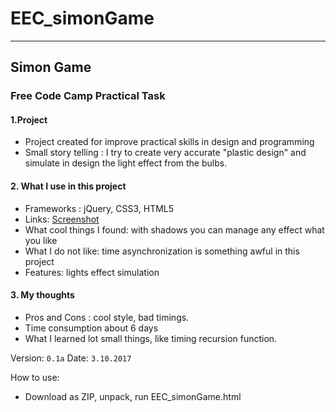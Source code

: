 # EEC_simonGame
***
## Simon Game
### Free Code Camp Practical Task

#### 1.Project
 * Project created for improve practical skills in design and programming
 * Small story telling : I try to create very accurate "plastic design" and simulate in design the light effect from the bulbs.
#### 2. What I use in this project
 * Frameworks : jQuery, CSS3, HTML5
 * Links: [Screenshot](https://github.com/EvilEpicCoder/EEC_simonGame/edit/master/EEC_simonGame.jpg)
 * What cool things I found: with shadows you can manage any effect what you like
 * What I do not like: time asynchronization is something awful in this project
 * Features: lights effect simulation
#### 3. My thoughts
 * Pros and Cons : cool style, bad timings.
 * Time consumption about 6 days
 * What I learned lot small things, like timing recursion function.

Version: `0.1a`
Date: `3.10.2017`

How to use:
  * Download as ZIP, unpack, run EEC_simonGame.html
